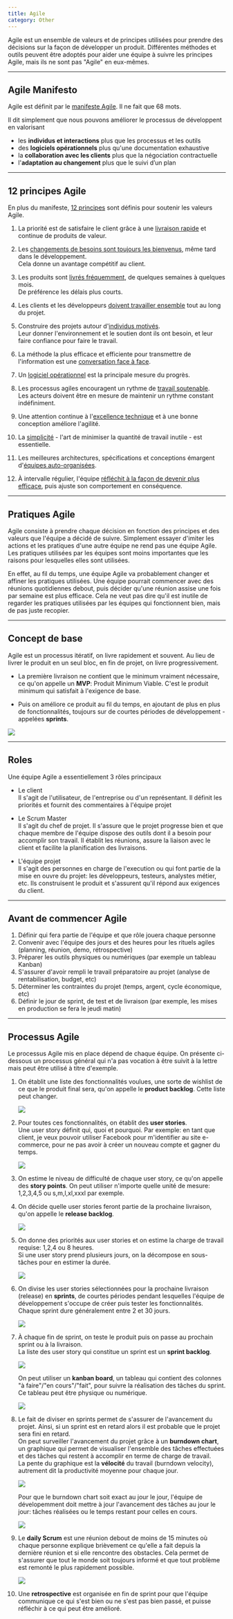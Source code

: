 ```yaml
---
title: Agile
category: Other
---
```


Agile est un ensemble de valeurs et de principes utilisées pour prendre des décisions sur la façon de développer un produit.
Différentes méthodes et outils peuvent être adoptés pour aider une équipe à suivre les principes Agile, mais ils ne sont pas "Agile" en eux-mêmes.

---

## Agile Manifesto

Agile est définit par le [manifeste Agile](http://agilemanifesto.org/iso/fr/manifesto.html). Il ne fait que 68 mots.

Il dit simplement que nous pouvons améliorer le processus de développent en valorisant
- les **individus et interactions** plus que les processus et les outils
- des **logiciels opérationnels** plus qu'une documentation exhaustive
- la **collaboration avec les clients** plus que la négociation contractuelle
- l'**adaptation au changement** plus que le suivi d’un plan

---

## 12 principes Agile

En plus du manifeste, [12 principes](http://agilemanifesto.org/iso/fr/principles.html) sont définis pour soutenir les valeurs Agile.

1. La priorité est de satisfaire le client grâce à une <ins>livraison rapide</ins> et continue de produits de valeur.

2. Les <ins>changements de besoins sont toujours les bienvenus</ins>, même tard dans le développement.  
   Cela donne un avantage compétitif au client.

3. Les produits sont <ins>livrés fréquemment</ins>, de quelques semaines à quelques mois.  
   De préférence les délais plus courts.

4. Les clients et les développeurs <ins>doivent travailler ensemble</ins> tout au long du projet.

5. Construire des projets autour d'<ins>individus motivés</ins>.  
   Leur donner l'environnement et le soutien dont ils ont besoin, et leur faire confiance pour faire le travail.

6. La méthode la plus efficace et efficiente pour transmettre de l'information est une <ins>conversation face à face</ins>.

7. Un <ins>logiciel opérationnel</ins> est la principale mesure du progrès.

8. Les processus agiles encouragent un rythme de <ins>travail soutenable</ins>.  
  Les acteurs doivent être en mesure de maintenir un rythme constant indéfiniment.

9. Une attention continue à l'<ins>excellence technique</ins> et à une bonne conception améliore l'agilité.

10. La <ins>simplicité</ins> - l'art de minimiser la quantité de travail inutile - est essentielle.

11. Les meilleures architectures, spécifications et conceptions émargent d'<ins>équipes auto-organisées</ins>.

12. À intervalle régulier, l'équipe <ins>réfléchit à la façon de devenir plus efficace</ins>, puis ajuste son comportement en conséquence.

---

## Pratiques Agile

Agile consiste à prendre chaque décision en fonction des principes et des valeurs que l'équipe a décidé de suivre. Simplement essayer d'imiter les actions et les pratiques d'une autre équipe ne rend pas une équipe Agile. Les pratiques utilisées par les équipes sont moins importantes que les raisons pour lesquelles elles sont utilisées.

En effet, au fil du temps, une équipe Agile va probablement changer et affiner les pratiques utilisées. Une équipe pourrait commencer avec des réunions quotidiennes debout, puis décider qu'une réunion assise une fois par semaine est plus efficace.
Cela ne veut pas dire qu'il est inutile de regarder les pratiques utilisées par les équipes qui fonctionnent bien, mais de pas juste recopier.

---

## Concept de base

Agile est un processus itératif, on livre rapidement et souvent. Au lieu de livrer le produit en un seul bloc, en fin de projet, on livre progressivement.

* La première livraison ne contient que le minimum vraiment nécessaire, ce qu'on appelle un **MVP**: Produit Minimum Viable. C'est le produit minimum qui satisfait à l'exigence de base.

* Puis on améliore ce produit au fil du temps, en ajoutant de plus en plus de fonctionnalités, toujours sur de courtes périodes de développement - appelées **sprints**.

![](https://i.imgur.com/mdBSG2A.png)

---

## Roles

Une équipe Agile a essentiellement 3 rôles principaux

* Le client  
  Il s'agit de l'utilisateur, de l'entreprise ou d'un représentant. Il définit les priorités et fournit des commentaires à l'équipe projet

* Le Scrum Master  
  Il s'agit du chef de projet. Il s'assure que le projet progresse bien et que chaque membre de l'équipe dispose des outils dont il a besoin pour accomplir son travail. Il établit les réunions, assure la liaison avec le client et facilite la planification des livraisons.

* L'équipe projet  
  Il s'agit des personnes en charge de l'execution ou qui font partie de la mise en ouvre du projet: les développeurs, testeurs, analystes métier, etc. Ils construisent le produit et s'assurent qu'il répond aux exigences du client.

---

## Avant de commencer Agile

1. Définir qui fera partie de l'équipe et que rôle jouera chaque personne
2. Convenir avec l'équipe des jours et des heures pour les rituels agiles (planning, réunion, demo, rétrospective)
3. Préparer les outils physiques ou numériques (par exemple un tableau Kanban)
4. S'assurer d'avoir rempli le travail préparatoire au projet (analyse de rentabilisation, budget, etc)
5. Déterminer les contraintes du projet (temps, argent, cycle économique, etc)
6. Définir le jour de sprint, de test et de livraison (par exemple, les mises en production se fera le jeudi matin)

---

## Processus Agile

Le processus Agile mis en place dépend de chaque équipe. On présente ci-dessous un processus général qui n'a pas vocation à être suivit à la lettre mais peut être utilisé à titre d'exemple.

1. On établit une liste des fonctionnalités voulues, une sorte de wishlist de ce que le produit final sera, qu'on appelle le **product backlog**. 
   Cette liste peut changer.

   ![](https://i.imgur.com/hzPG7TW.png)

2. Pour toutes ces fonctionnalités, on établit des **user stories**.  
   Une user story définit qui, quoi et pourquoi. 
   Par exemple: en tant que client, je veux pouvoir utiliser Facebook pour m'identifier au site e-commerce, pour ne pas avoir à créer un nouveau compte et gagner du temps.

   ![](https://i.imgur.com/RQ7fQgT.png)

3. On estime le niveau de difficulté de chaque user story, ce qu'on appelle des **story points**. On peut utiliser n'importe quelle unité de mesure: 1,2,3,4,5 ou s,m,l,xl,xxxl par exemple.

4. On décide quelle user stories feront partie de la prochaine livraison, qu'on appelle le **release backlog**.

   ![](https://i.imgur.com/tcYqiMS.png)

5. On donne des priorités aux user stories et on estime la charge de travail requise: 1,2,4 ou 8 heures.  
Si une user story prend plusieurs jours, on la décompose en sous-tâches pour en estimer la durée.

   ![](https://i.imgur.com/6DK2IlM.png)

6. On divise les user stories sélectionnées pour la prochaine livraison (release) en **sprints**, de courtes périodes pendant lesquelles l'équipe de développement s'occupe de créer puis tester les fonctionnalités.  
   Chaque sprint dure généralement entre 2 et 30 jours.

   ![](https://i.imgur.com/swiXacN.png)

7. À chaque fin de sprint, on teste le produit puis on passe au prochain sprint ou à la livraison.  
   La liste des user story qui constitue un sprint est un **sprint backlog**.  

   ![](https://i.imgur.com/CnOiK6M.png)

   On peut utiliser un **kanban board**, un tableau qui contient des colonnes "à faire"/"en cours"/"fait", pour suivre la réalisation des tâches du sprint. Ce tableau peut être physique ou numérique.

   ![](https://i.imgur.com/SjWZ3kc.png)

8. Le fait de diviser en sprints permet de s'assurer de l'avancement du projet. Ainsi, si un sprint est en retard alors il est probable que le projet sera fini en retard.  
   On peut surveiller l'avancement du projet grâce à un **burndown chart**, un graphique qui permet de visualiser l'ensemble des tâches effectuées et des tâches qui restent à accomplir en terme de charge de travail.  
   La pente du graphique est la **vélocité** du travail (burndown velocity), autrement dit la productivité moyenne pour chaque jour.

   ![](https://i.imgur.com/B8kt1zc.png)

   Pour que le burndown chart soit exact au jour le jour, l'équipe de dévelopemment doit mettre à jour l'avancement des tâches au jour le jour: tâches réalisées ou le temps restant pour celles en cours.

   ![](https://i.imgur.com/QUi7uIM.png)

9. Le **daily Scrum** est une réunion debout de moins de 15 minutes où chaque personne explique brièvement ce qu'elle a fait depuis la dernière réunion et si elle rencontre des obstacles. Cela permet de s'assurer que tout le monde soit toujours informé et que tout problème est remonté le plus rapidement possible.

   ![](https://i.imgur.com/VZDhCd3.png)

10. Une **retrospective** est organisée en fin de sprint pour que l'équipe communique ce qui s'est bien ou ne s'est pas bien passé, et puisse réfléchir à ce qui peut être amélioré.
